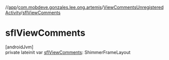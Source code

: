 //[app](../../../index.md)/[com.mobdeve.gonzales.lee.ong.artemis](../index.md)/[ViewCommentsUnregisteredActivity](index.md)/[sflViewComments](sfl-view-comments.md)

# sflViewComments

[androidJvm]\
private lateinit var [sflViewComments](sfl-view-comments.md): ShimmerFrameLayout
